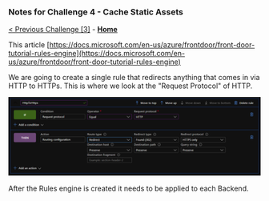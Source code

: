 ### Notes for Challenge 4 - Cache Static Assets

 [< Previous Challenge [3]](./Solution03.md) - **[Home](./README.md)**


This article [https://docs.microsoft.com/en-us/azure/frontdoor/front-door-tutorial-rules-engine](https://docs.microsoft.com/en-us/azure/frontdoor/front-door-tutorial-rules-engine)

We are going to create a single rule that redirects anything that comes in via HTTP to HTTPs.  This is where we look at the "Request Protocol" of HTTP.

![](./RuleExample.png)

After the Rules engine is created it needs to be applied to each Backend.